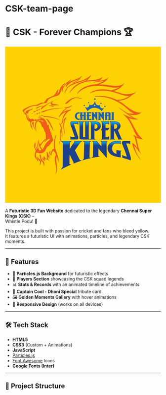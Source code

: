 # CSK-team-page
# 🦁 CSK - Forever Champions 🏆

![CSK Banner](lion.jpg)

A **Futuristic 3D Fan Website** dedicated to the legendary **Chennai Super Kings (CSK)** –  
Whistle Podu! 💛  

This project is built with passion for cricket and fans who bleed yellow.  
It features a futuristic UI with animations, particles, and legendary CSK moments.  

---

## 🚀 Features
- 🌌 **Particles.js Background** for futuristic effects  
- 🏏 **Players Section** showcasing the CSK squad legends  
- 📊 **Stats & Records** with an animated timeline of achievements  
- 🦁 **Captain Cool - Dhoni Special** tribute card  
- 🖼 **Golden Moments Gallery** with hover animations  
- 📱 **Responsive Design** (works on all devices)  

---

## 🛠️ Tech Stack
- **HTML5**  
- **CSS3** (Custom + Animations)  
- **JavaScript**  
- [Particles.js](https://vincentgarreau.com/particles.js/)  
- [Font Awesome](https://fontawesome.com/) Icons  
- **Google Fonts (Inter)**  

---

## 📂 Project Structure
